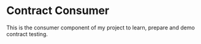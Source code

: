 Contract Consumer
==================

This is the consumer component of my project to learn, prepare and demo contract testing.